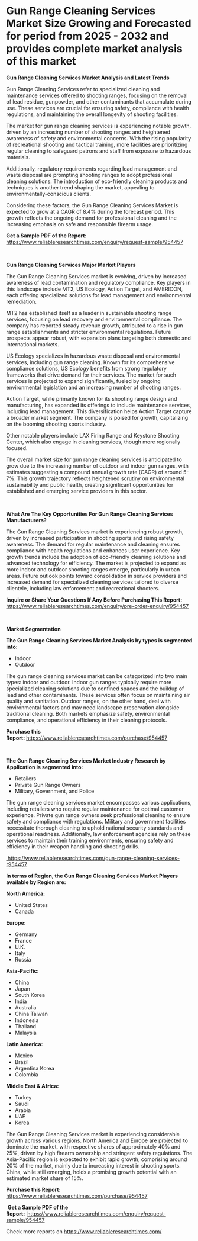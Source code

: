 <p><h1>Gun Range Cleaning Services Market Size Growing and Forecasted for period from 2025 - 2032 and provides complete market analysis of this market</h1></p><p><strong>Gun Range Cleaning Services Market Analysis and Latest Trends</strong></p>
<p><p>Gun Range Cleaning Services refer to specialized cleaning and maintenance services offered to shooting ranges, focusing on the removal of lead residue, gunpowder, and other contaminants that accumulate during use. These services are crucial for ensuring safety, compliance with health regulations, and maintaining the overall longevity of shooting facilities. </p><p>The market for gun range cleaning services is experiencing notable growth, driven by an increasing number of shooting ranges and heightened awareness of safety and environmental concerns. With the rising popularity of recreational shooting and tactical training, more facilities are prioritizing regular cleaning to safeguard patrons and staff from exposure to hazardous materials. </p><p>Additionally, regulatory requirements regarding lead management and waste disposal are prompting shooting ranges to adopt professional cleaning solutions. The introduction of eco-friendly cleaning products and techniques is another trend shaping the market, appealing to environmentally-conscious clients. </p><p>Considering these factors, the Gun Range Cleaning Services Market is expected to grow at a CAGR of 8.4% during the forecast period. This growth reflects the ongoing demand for professional cleaning and the increasing emphasis on safe and responsible firearm usage.</p></p>
<p><strong>Get a Sample PDF of the Report:&nbsp;</strong> <a href="https://www.reliableresearchtimes.com/enquiry/request-sample/954457?utm_campaign=3114&utm_medium=2&utm_source=Github&utm_content=ia&utm_term=08032025&utm_id=gun-range-cleaning-services">https://www.reliableresearchtimes.com/enquiry/request-sample/954457</a></p>
<p>&nbsp;</p>
<p><strong>Gun Range Cleaning Services Major Market Players</strong></p>
<p><p>The Gun Range Cleaning Services market is evolving, driven by increased awareness of lead contamination and regulatory compliance. Key players in this landscape include MT2, US Ecology, Action Target, and AMERICON, each offering specialized solutions for lead management and environmental remediation.</p><p>MT2 has established itself as a leader in sustainable shooting range services, focusing on lead recovery and environmental compliance. The company has reported steady revenue growth, attributed to a rise in gun range establishments and stricter environmental regulations. Future prospects appear robust, with expansion plans targeting both domestic and international markets.</p><p>US Ecology specializes in hazardous waste disposal and environmental services, including gun range cleaning. Known for its comprehensive compliance solutions, US Ecology benefits from strong regulatory frameworks that drive demand for their services. The market for such services is projected to expand significantly, fueled by ongoing environmental legislation and an increasing number of shooting ranges.</p><p>Action Target, while primarily known for its shooting range design and manufacturing, has expanded its offerings to include maintenance services, including lead management. This diversification helps Action Target capture a broader market segment. The company is poised for growth, capitalizing on the booming shooting sports industry.</p><p>Other notable players include LAX Firing Range and Keystone Shooting Center, which also engage in cleaning services, though more regionally focused.</p><p>The overall market size for gun range cleaning services is anticipated to grow due to the increasing number of outdoor and indoor gun ranges, with estimates suggesting a compound annual growth rate (CAGR) of around 5-7%. This growth trajectory reflects heightened scrutiny on environmental sustainability and public health, creating significant opportunities for established and emerging service providers in this sector.</p></p>
<p>&nbsp;</p>
<p><strong>What Are The Key Opportunities For Gun Range Cleaning Services Manufacturers?</strong></p>
<p><p>The Gun Range Cleaning Services market is experiencing robust growth, driven by increased participation in shooting sports and rising safety awareness. The demand for regular maintenance and cleaning ensures compliance with health regulations and enhances user experience. Key growth trends include the adoption of eco-friendly cleaning solutions and advanced technology for efficiency. The market is projected to expand as more indoor and outdoor shooting ranges emerge, particularly in urban areas. Future outlook points toward consolidation in service providers and increased demand for specialized cleaning services tailored to diverse clientele, including law enforcement and recreational shooters.</p></p>
<p><strong>Inquire or Share Your Questions If Any Before Purchasing This Report:</strong> <a href="https://www.reliableresearchtimes.com/enquiry/pre-order-enquiry/954457?utm_campaign=3114&utm_medium=2&utm_source=Github&utm_content=ia&utm_term=08032025&utm_id=gun-range-cleaning-services">https://www.reliableresearchtimes.com/enquiry/pre-order-enquiry/954457</a></p>
<p>&nbsp;</p>
<p><strong>Market Segmentation</strong></p>
<p><strong>The Gun Range Cleaning Services Market Analysis by types is segmented into:</strong></p>
<p><ul><li>Indoor</li><li>Outdoor</li></ul></p>
<p><p>The gun range cleaning services market can be categorized into two main types: indoor and outdoor. Indoor gun ranges typically require more specialized cleaning solutions due to confined spaces and the buildup of lead and other contaminants. These services often focus on maintaining air quality and sanitation. Outdoor ranges, on the other hand, deal with environmental factors and may need landscape preservation alongside traditional cleaning. Both markets emphasize safety, environmental compliance, and operational efficiency in their cleaning protocols.</p></p>
<p><strong>Purchase this Report:&nbsp;</strong><a href="https://www.reliableresearchtimes.com/purchase/954457?utm_campaign=3114&utm_medium=2&utm_source=Github&utm_content=ia&utm_term=08032025&utm_id=gun-range-cleaning-services">https://www.reliableresearchtimes.com/purchase/954457</a></p>
<p>&nbsp;</p>
<p><strong>The Gun Range Cleaning Services Market Industry Research by Application is segmented into:</strong></p>
<p><ul><li>Retailers</li><li>Private Gun Range Owners</li><li>Military, Government, and Police</li></ul></p>
<p><p>The gun range cleaning services market encompasses various applications, including retailers who require regular maintenance for optimal customer experience. Private gun range owners seek professional cleaning to ensure safety and compliance with regulations. Military and government facilities necessitate thorough cleaning to uphold national security standards and operational readiness. Additionally, law enforcement agencies rely on these services to maintain their training environments, ensuring safety and efficiency in their weapon handling and shooting drills.</p></p>
<p><a href="https://www.reliableresearchtimes.com/gun-range-cleaning-services-r954457?utm_campaign=3114&utm_medium=2&utm_source=Github&utm_content=ia&utm_term=08032025&utm_id=gun-range-cleaning-services">&nbsp;https://www.reliableresearchtimes.com/gun-range-cleaning-services-r954457</a></p>
<p><strong>In terms of Region, the Gun Range Cleaning Services Market Players available by Region are:</strong></p>
<p>
    <p> <strong> North America: </strong>
        <ul>
            <li>United States</li>
            <li>Canada</li>
        </ul>
        </p> 
    <p> <strong> Europe: </strong>
        <ul>
            <li>Germany</li>
            <li>France</li>
            <li>U.K.</li>
            <li>Italy</li>
            <li>Russia</li>
        </ul>
        </p> 
    <p> <strong> Asia-Pacific: </strong>
        <ul>
            <li>China</li>
            <li>Japan</li>
            <li>South Korea</li>
            <li>India</li>
            <li>Australia</li>
            <li>China Taiwan</li>
            <li>Indonesia</li>
            <li>Thailand</li>
            <li>Malaysia</li>
        </ul>
        </p> 
    <p> <strong> Latin America: </strong>
        <ul>
            <li>Mexico</li>
            <li>Brazil</li>
            <li>Argentina Korea</li>
            <li>Colombia</li>
        </ul>
        </p> 
    <p> <strong> Middle East & Africa: </strong>
        <ul>
            <li>Turkey</li>
            <li>Saudi</li>
            <li>Arabia</li>
            <li>UAE</li>
            <li>Korea</li>
        </ul>
    </p>
    </p>
<p><p>The Gun Range Cleaning Services market is experiencing considerable growth across various regions. North America and Europe are projected to dominate the market, with respective shares of approximately 40% and 25%, driven by high firearm ownership and stringent safety regulations. The Asia-Pacific region is expected to exhibit rapid growth, comprising around 20% of the market, mainly due to increasing interest in shooting sports. China, while still emerging, holds a promising growth potential with an estimated market share of 15%.</p></p>
<p><strong>Purchase this Report: </strong><a href="https://www.reliableresearchtimes.com/purchase/954457?utm_campaign=3114&utm_medium=2&utm_source=Github&utm_content=ia&utm_term=08032025&utm_id=gun-range-cleaning-services">https://www.reliableresearchtimes.com/purchase/954457</a></p>
<p>&nbsp;<strong>Get a Sample PDF of the Report:&nbsp;&nbsp;</strong><a href="https://www.reliableresearchtimes.com/enquiry/request-sample/954457?utm_campaign=3114&utm_medium=2&utm_source=Github&utm_content=ia&utm_term=08032025&utm_id=gun-range-cleaning-services">https://www.reliableresearchtimes.com/enquiry/request-sample/954457</a></p>
<p><strong></strong></p>
<p>Check more reports on <a href="https://www.reliableresearchtimes.com/?utm_campaign=3114&utm_medium=2&utm_source=Github&utm_content=ia&utm_term=08032025&utm_id=gun-range-cleaning-services">https://www.reliableresearchtimes.com/</a></p>